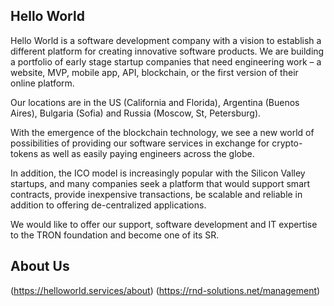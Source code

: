 ## Hello World

Hello World is a software development company with a vision to establish a different platform for creating
innovative software products. We are building a portfolio of early stage startup companies that need engineering
work – a website, MVP, mobile app, API, blockchain, or the first version of their online platform.

Our locations are in the US (California and Florida), Argentina (Buenos Aires), Bulgaria (Sofia) and
Russia (Moscow, St, Petersburg).

With the emergence of the blockchain technology, we see a new world of possibilities of providing our software services
in exchange for crypto-tokens as well as easily paying engineers across the globe.

In addition, the ICO model is increasingly popular with the Silicon Valley startups, and many companies seek a platform
that would support smart contracts, provide inexpensive transactions, be scalable and reliable in addition to
offering de-centralized applications.

We would like to offer our support, software development and IT expertise to the TRON foundation and become one of
its SR.

## About Us

(https://helloworld.services/about)
(https://rnd-solutions.net/management)

